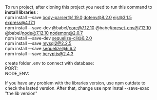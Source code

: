 To run project, after cloning this project you need to run this command to <b>install libraries </b>:<br>
npm install --save body-parser@1.19.0 dotenv@8.2.0 ejs@3.1.5 express@4.17.1<br>
npm install --save-dev @babel/core@7.12.10 @babel/preset-env@7.12.10 @babel/node@7.12.10 nodemon@2.0.7<br>
npm install --save-dev sequelize-cli@6.2.0<br>
npm install --save mysql2@2.2.5<br>
npm install --save sequelize@6.6.2<br>
npm install --save bcryptjs@2.4.3

create folder .env to connect with database:<br>
PORT: <br>
NODE_ENV:

If you have any problem with the libraries version, use npm outdate to check the lasted version. After that, change use npm instal --save-exac "the lib version"

